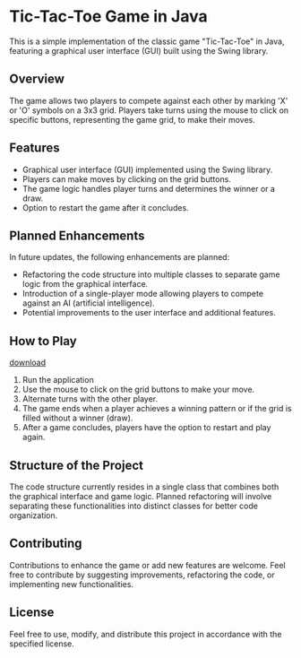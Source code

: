 # Tic-Tac-Toe Game in Java

This is a simple implementation of the classic game "Tic-Tac-Toe" in Java, featuring a graphical user interface (GUI) built using the Swing library.

## Overview

The game allows two players to compete against each other by marking 'X' or 'O' symbols on a 3x3 grid. Players take turns using the mouse to click on specific buttons, representing the game grid, to make their moves.

## Features

- Graphical user interface (GUI) implemented using the Swing library.
- Players can make moves by clicking on the grid buttons.
- The game logic handles player turns and determines the winner or a draw.
- Option to restart the game after it concludes.

## Planned Enhancements

In future updates, the following enhancements are planned:
- Refactoring the code structure into multiple classes to separate game logic from the graphical interface.
- Introduction of a single-player mode allowing players to compete against an AI (artificial intelligence).
- Potential improvements to the user interface and additional features.

## How to Play
[download](https://github.com/kwGh0st/tic-tac-toe-game/raw/master/TicTacToe.jar)

1. Run the application
2. Use the mouse to click on the grid buttons to make your move.
3. Alternate turns with the other player.
4. The game ends when a player achieves a winning pattern or if the grid is filled without a winner (draw).
5. After a game concludes, players have the option to restart and play again.

## Structure of the Project

The code structure currently resides in a single class that combines both the graphical interface and game logic. Planned refactoring will involve separating these functionalities into distinct classes for better code organization.

## Contributing

Contributions to enhance the game or add new features are welcome. Feel free to contribute by suggesting improvements, refactoring the code, or implementing new functionalities.

## License
Feel free to use, modify, and distribute this project in accordance with the specified license.
